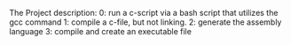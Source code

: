 The Project description:
0: run a c-script via a bash script that utilizes the gcc command
1: compile a c-file, but not linking.
2: generate the assembly language
3: compile and create an executable file 
